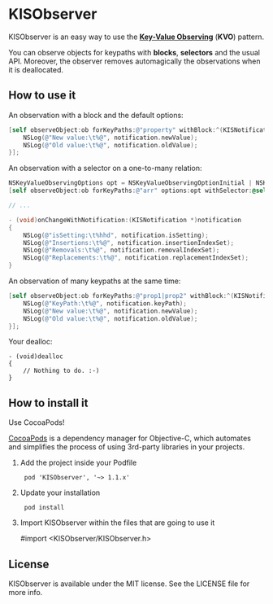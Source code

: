 # KISObserver

KISObserver is an easy way to use the [**Key-Value Observing**](https://developer.apple.com/library/mac/documentation/cocoa/conceptual/KeyValueObserving/KeyValueObserving.html) (**KVO**) pattern.

You can observe objects for keypaths with **blocks**, **selectors** and the usual API.
Moreover, the observer removes automagically the observations when it is deallocated.

## How to use it

An observation with a block and the default options:
```objective-c
[self observeObject:ob forKeyPaths:@"property" withBlock:^(KISNotification *notification) {
	NSLog(@"New value:\t%@", notification.newValue);
	NSLog(@"Old value:\t%@", notification.oldValue);
}];
```

An observation with a selector on a one-to-many relation:
```objective-c
NSKeyValueObservingOptions opt = NSKeyValueObservingOptionInitial | NSKeyValueObservingOptionNew | NSKeyValueObservingOptionOld;
[self observeObject:ob forKeyPaths:@"arr" options:opt withSelector:@selector(onChangeWithNotification:)];

// ...

- (void)onChangeWithNotification:(KISNotification *)notification
{
	NSLog(@"isSetting:\t%hhd", notification.isSetting);
	NSLog(@"Insertions:\t%@", notification.insertionIndexSet);
	NSLog(@"Removals:\t%@", notification.removalIndexSet);
	NSLog(@"Replacements:\t%@", notification.replacementIndexSet);
}
```

An observation of many keypaths at the same time:
```objective-c
[self observeObject:ob forKeyPaths:@"prop1|prop2" withBlock:^(KISNotification *notification) {
	NSLog(@"KeyPath:\t%@", notification.keyPath);
	NSLog(@"New value:\t%@", notification.newValue);
	NSLog(@"Old value:\t%@", notification.oldValue);
}];
```

Your dealloc:
```
- (void)dealloc
{
	// Nothing to do. :-)
}
```

## How to install it

Use CocoaPods!

[CocoaPods](http://cocoapods.org) is a dependency manager for Objective-C, which
automates and simplifies the process of using 3rd-party libraries in your projects.

1. Add the project inside your Podfile

        pod 'KISObserver', '~> 1.1.x'
    
2. Update your installation
        
        pod install

3. Import KISObserver within the files that are going to use it

	\#import &lt;KISObserver/KISObserver.h&gt;


## License

KISObserver is available under the MIT license. See the LICENSE file for more info.
